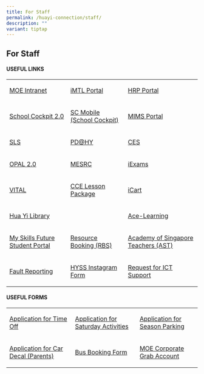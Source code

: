 ```yaml
---
title: For Staff
permalink: /huayi-connection/staff/
description: ""
variant: tiptap
---
```

<h2>For Staff</h2>
<h4>USEFUL LINKS</h4>
<table style="minWidth: 75px">
<colgroup>
<col>
<col>
<col>
</colgroup>
<tbody>
<tr>
<td rowspan="1" colspan="1">
<p><a href="https://intranet.moe.gov.sg/Pages/Home.aspx" rel="noopener noreferrer nofollow" target="_blank">MOE Intranet</a>
</p>
</td>
<td rowspan="1" colspan="1">
<p><a href="https://imtl.moe.edu.sg/" rel="noopener noreferrer nofollow" target="_blank">iMTL Portal</a>
</p>
</td>
<td rowspan="1" colspan="1">
<p><a href="https://www.hrp.gov.sg/hrp/#/" rel="noopener noreferrer nofollow" target="_blank">HRP Portal</a>
</p>
</td>
</tr>
<tr>
<td rowspan="1" colspan="1">
<p><a href="https://schoolcockpit.moe.gov.sg/" rel="noopener noreferrer nofollow" target="_blank">School Cockpit 2.0</a>
</p>
</td>
<td rowspan="1" colspan="1">
<p><a href="https://scmobile.moe.edu.sg/" rel="noopener noreferrer nofollow" target="_blank">SC Mobile (School Cockpit)</a>
</p>
</td>
<td rowspan="1" colspan="1">
<p><a href="https://idp.mims.moe.gov.sg/nidp/saml2/sso" rel="noopener noreferrer nofollow" target="_blank">MIMS Portal</a>
</p>
</td>
</tr>
<tr>
<td rowspan="1" colspan="1">
<p><a href="https://vle.learning.moe.edu.sg/login" rel="noopener noreferrer nofollow" target="_blank">SLS</a>
</p>
</td>
<td rowspan="1" colspan="1">
<p><a href="https://sites.google.com/moe.edu.sg/pd-huayisecsch/home" rel="noopener noreferrer nofollow" target="_blank">PD@HY</a>
</p>
</td>
<td rowspan="1" colspan="1">
<p><a href="https://schools.gov.sg/owa" rel="noopener noreferrer nofollow" target="_blank">CES</a>
</p>
</td>
</tr>
<tr>
<td rowspan="1" colspan="1">
<p><a href="https://www.opal2.moe.edu.sg/app/index.html" rel="noopener noreferrer nofollow" target="_blank">OPAL 2.0</a>
</p>
</td>
<td rowspan="1" colspan="1">
<p><a href="https://www.mesrc.net/" rel="noopener noreferrer nofollow" target="_blank">MESRC</a>
</p>
</td>
<td rowspan="1" colspan="1">
<p><a href="https://iexams.moe.gov.sg/xe/login.do" rel="noopener noreferrer nofollow" target="_blank">iExams</a>
</p>
</td>
</tr>
<tr>
<td rowspan="1" colspan="1">
<p><a href="https://www.vital.gov.sg/" rel="noopener noreferrer nofollow" target="_blank">VITAL</a>
</p>
</td>
<td rowspan="1" colspan="1">
<p><a href="https://www.opal2.moe.edu.sg/app/learner/detail/course/588baeb9-5868-4f08-8586-cb448eff2637" rel="noopener noreferrer nofollow" target="_blank">CCE Lesson Package</a>
</p>
</td>
<td rowspan="1" colspan="1">
<p><a href="https://intranet.moe.gov.sg/moeprocurement/Pages/iCart.aspx" rel="noopener noreferrer nofollow" target="_blank">iCart</a>
</p>
</td>
</tr>
<tr>
<td rowspan="1" colspan="1">
<p><a href="https://schoolibrary.moe.edu.sg/huayisec/" rel="noopener noreferrer nofollow" target="_blank">Hua Yi Library</a>
</p>
</td>
<td rowspan="1" colspan="1">
<p></p>
</td>
<td rowspan="1" colspan="1">
<p><a href="https://www.ace-learning.com/" rel="noopener noreferrer nofollow" target="_blank">Ace-Learning</a>
</p>
</td>
</tr>
<tr>
<td rowspan="1" colspan="1">
<p><a href="https://www.myskillsfuture.gov.sg/content/student/en/secondary.html" rel="noopener noreferrer nofollow" target="_blank">My Skills Future Student Portal</a>
</p>
</td>
<td rowspan="1" colspan="1">
<p><a href="https://rbs.avero-tech.com/" rel="noopener noreferrer nofollow" target="_blank">Resource Booking (RBS)</a>
</p>
</td>
<td rowspan="1" colspan="1">
<p><a href="https://academyofsingaporeteachers.moe.edu.sg/" rel="noopener noreferrer nofollow" target="_blank">Academy of Singapore Teachers (AST)</a>
</p>
</td>
</tr>
<tr>
<td rowspan="1" colspan="1">
<p><a href="https://form.gov.sg/5df1bacf0c936b00190cbded" rel="noopener noreferrer nofollow" target="_blank">Fault Reporting</a>
</p>
</td>
<td rowspan="1" colspan="1">
<p><a href="https://docs.google.com/forms/d/e/1FAIpQLSeEBPk6PDZ_aS6fEE8JdQdmvQSba4GhfwrkBxwQ3ZEeHkxrjA/viewform" rel="noopener noreferrer nofollow" target="_blank">HYSS Instagram Form</a>
</p>
</td>
<td rowspan="1" colspan="1">
<p><a href="https://form.gov.sg/5dfb06ae2371120019bfe2ef" rel="noopener noreferrer nofollow" target="_blank">Request for ICT Support</a>
</p>
</td>
</tr>
</tbody>
</table>
<h4>USEFUL FORMS</h4>
<table style="minWidth: 75px">
<colgroup>
<col>
<col>
<col>
</colgroup>
<tbody>
<tr>
<td rowspan="1" colspan="1">
<p><a href="https://form.gov.sg/66135d7f6e46a546501eef1c" rel="noopener nofollow" target="_blank">Application for Time Off</a>
</p>
</td>
<td rowspan="1" colspan="1">
<p><a href="https://go.gov.sg/hysssatactivities" rel="noopener nofollow" target="_blank">Application for Saturday Activities</a>
</p>
</td>
<td rowspan="1" colspan="1">
<p><a href="https://go.gov.sg/hysscarparkapplication" rel="noopener nofollow" target="_blank">Application for Season Parking</a>
</p>
</td>
</tr>
<tr>
<td rowspan="1" colspan="1">
<p><a href="https://go.gov.sg/hysscardecalapplication" rel="noopener nofollow" target="_blank">Application for Car Decal (Parents)</a>
</p>
</td>
<td rowspan="1" colspan="1">
<p><a href="https://go.gov.sg/hyssbusbooking" rel="noopener nofollow" target="_blank">Bus Booking Form</a>
</p>
</td>
<td rowspan="1" colspan="1">
<p><a href="https://form.gov.sg/5f9bc38586beaa0011843fc9" rel="noopener nofollow" target="_blank">MOE Corporate Grab Account</a>
</p>
</td>
</tr>
</tbody>
</table>
<p></p>
<p></p>
<p></p>
<p></p>
<p></p>
<p></p>
